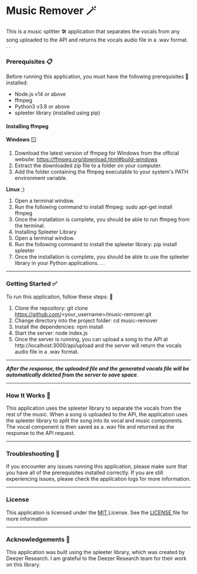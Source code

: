 # Music Remover 🪄

This is a music splitter 🛠️ application that separates the vocals from any song uploaded to the API and returns the vocals audio file in a .wav format.
.
.

### Prerequisites 📋

Before running this application, you must have the following prerequisites 📝 installed:

- Node.js v14 or above
- ffmpeg
- Python3 v3.8 or above
- spleeter library (installed using pip)

#### Installing ffmpeg

**Windows** 🪟

1. Download the latest version of ffmpeg for Windows from the official website: https://ffmpeg.org/download.html#build-windows
2. Extract the downloaded zip file to a folder on your computer.
3. Add the folder containing the ffmpeg executable to your system's PATH environment variable.

**Linux** ;)

1. Open a terminal window.
2. Run the following command to install ffmpeg: sudo apt-get install ffmpeg
3. Once the installation is complete, you should be able to run ffmpeg from the terminal.
4. Installing Spleeter Library
5. Open a terminal window.
6. Run the following command to install the spleeter library: pip install spleeter
7. Once the installation is complete, you should be able to use the spleeter library in your Python applications.
   .
   .

---

### Getting Started ✅

To run this application, follow these steps: 🥅

1. Clone the repository: git clone https://github.com/<your_username>/music-remover.git
2. Change directory into the project folder: cd music-remover
3. Install the dependencies: npm install
4. Start the server: node index.js
5. Once the server is running, you can upload a song to the API at http://localhost:3000/api/upload and the server will return the vocals audio file in a .wav format.

---

_**After the response, the uploaded file and the generated vocals file will be automatically deleted from the server to save space**_.

---

### How It Works 🧠

This application uses the spleeter library to separate the vocals from the rest of the music. When a song is uploaded to the API, the application uses the spleeter library to split the song into its vocal and music components. The vocal component is then saved as a .wav file and returned as the response to the API request.

---

### Troubleshooting 🔨

If you encounter any issues running this application, please make sure that you have all of the prerequisites installed correctly. If you are still experiencing issues, please check the application logs for more information.

---

### License

This application is licensed under the [MIT ](https://en.wikipedia.org/wiki/MIT_License) License. See the [LICENSE ](https://github.com/pacehutt/Music-Splitter/blob/master/LICENSE)file for more information

---

### Acknowledgements 🙏

This application was built using the spleeter library, which was created by Deezer Research. I am grateful to the Deezer Research team for their work on this library.
